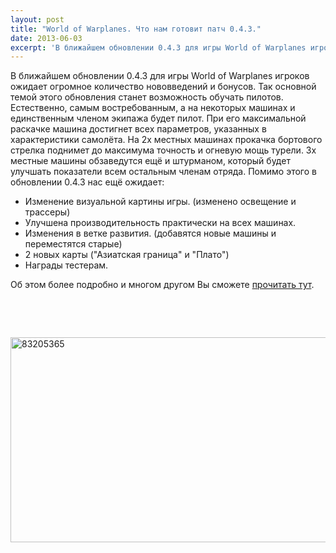 ```yaml
---
layout: post
title: "World of Warplanes. Что нам готовит патч 0.4.3."
date: 2013-06-03
excerpt: 'В ближайшем обновлении 0.4.3 для игры World of Warplanes игроков ожидает огромное количество нововведений и бонусов. Так основной темой этого обновления станет возможность обучать пилотов...'
---
```


В ближайшем обновлении 0.4.3 для игры World of Warplanes игроков ожидает огромное количество нововведений и бонусов. Так основной темой этого обновления станет возможность обучать пилотов. Естественно, самым востребованным, а на некоторых машинах и единственным членом экипажа будет пилот. При его максимальной раскачке машина достигнет всех параметров, указанных в характеристики самолёта. На 2х местных машинах прокачка бортового стрелка поднимет до максимума точность и огневую мощь турели. 3х местные машины обзаведутся ещё и штурманом, который будет улучшать показатели всем остальным членам отряда. Помимо этого в обновлении 0.4.3 нас ещё ожидает:
<ul>
	<li><span style="line-height: 13px;">Изменение визуальной картины игры. (изменено освещение и трассеры)</span></li>
	<li>Улучшена производительность практически на всех машинах.</li>
	<li>Изменения в ветке развития. (добавятся новые машины и переместятся старые)</li>
	<li>2 новых карты ("Азиатская граница" и "Плато")</li>
	<li>Награды тестерам.</li>
</ul>
Об этом более подробно и многом другом Вы сможете <a href="http://worldofwarplanes.ru/ru/news/13/bulletin-043/">прочитать тут</a>.

&nbsp;

&nbsp;

<a href="http://gamersoul.ru/wp-content/uploads/2013/02/83205365.jpg"><img class="alignnone size-full wp-image-1404 aligncenter" alt="83205365" src="http://gamersoul.ru/wp-content/uploads/2013/02/83205365.jpg" width="545" height="328" /></a>